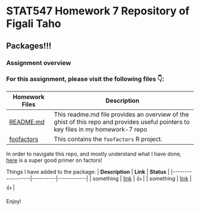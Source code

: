 # STAT547 Homework 7 Repository of Figali Taho 

## Packages!!!

### Assignment overview

### For this assignment, please visit the following files :point_down::

|   **Homework Files**   | **Description** |
|----------------|------------|
|[README.md](https://github.com/STAT545-UBC-students/hw07-figalit/blob/master/README.md)|This readme.md file provides an overview of the ghist of this repo and provides useful pointers to key files in my homework-7 repo |
|[foofactors](https://github.com/STAT545-UBC-students/hw07-figalit/blob/master/foofactors)| This contains the `foofactors` R project.  |

In order to navigate this repo, and mostly understand what I have done, [here](https://www.stat.berkeley.edu/~s133/factors.html) is a super good primer on factors!

Things I have added to the package:
| **Description**  | **Link** | **Status** |
|------------------|----------|------------|
| something | [link]() | 👍 |
| something | [link]() | 👍 |

Enjoy!